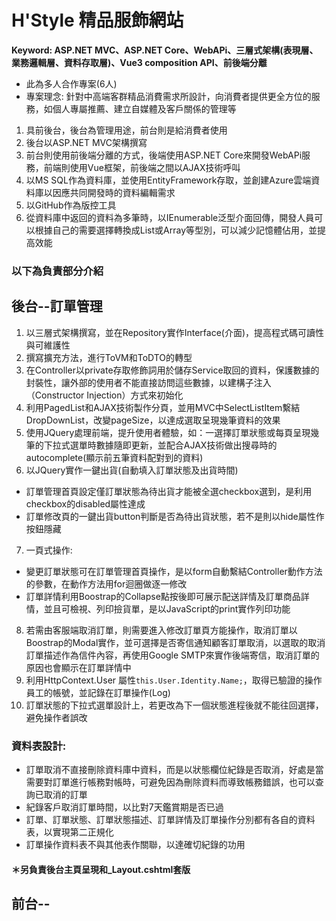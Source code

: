# H'Style 精品服飾網站

**Keyword: ASP.NET MVC、ASP.NET Core、WebAPi、三層式架構(表現層、業務邏輯層、資料存取層)、Vue3 composition API、前後端分離**  
- 此為多人合作專案(6人)
- 專案理念: 針對中高端客群精品消費需求所設計，向消費者提供更全方位的服務，如個人專屬推薦、建立自媒體及客戶關係的管理等
1. 具前後台，後台為管理用途，前台則是給消費者使用
2. 後台以ASP.NET MVC架構撰寫
3. 前台則使用前後端分離的方式，後端使用ASP.NET Core來開發WebAPi服務，前端則使用Vue框架，前後端之間以AJAX技術呼叫
4. 以MS SQL作為資料庫，並使用EntityFramework存取，並創建Azure雲端資料庫以因應共同開發時的資料編輯需求
5. 以GitHub作為版控工具
6. 從資料庫中返回的資料為多筆時，以IEnumerable<T>泛型介面回傳，開發人員可以根據自己的需要選擇轉換成List<T>或Array等型別，可以減少記憶體佔用，並提高效能

### 以下為負責部分介紹
## 後台--訂單管理
1. 以三層式架構撰寫，並在Repository實作Interface(介面)，提高程式碼可讀性與可維護性
2. 撰寫擴充方法，進行ToVM和ToDTO的轉型
3. 在Controller以private存取修飾詞用於儲存Service取回的資料，保護數據的封裝性，讓外部的使用者不能直接訪問這些數據，以建構子注入（Constructor Injection）方式來初始化
4. 利用PagedList和AJAX技術製作分頁，並用MVC中SelectListItem繫結DropDownList，改變pageSize，以達成選取呈現幾筆資料的效果
5. 使用JQuery處理前端，提升使用者體驗，如：一選擇訂單狀態或每頁呈現幾筆的下拉式選單時數據隨即更新，並配合AJAX技術做出搜尋時的autocomplete(顯示前五筆資料配對到的資料)
6. 以JQuery實作一鍵出貨(自動填入訂單狀態及出貨時間)
* 訂單管理首頁設定僅訂單狀態為待出貨才能被全選checkbox選到，是利用checkbox的disabled屬性達成
* 訂單修改頁的一鍵出貨button判斷是否為待出貨狀態，若不是則以hide屬性作按鈕隱藏
7. 一頁式操作: 
* 變更訂單狀態可在訂單管理首頁操作，是以form自動繫結Controller動作方法的參數，在動作方法用for迴圈做逐一修改
* 訂單詳情利用Boostrap的Collapse點按後即可展示配送詳情及訂單商品詳情，並且可檢視、列印撿貨單，是以JavaScript的print實作列印功能
8. 若需由客服端取消訂單，則需要進入修改訂單頁方能操作，取消訂單以Boostrap的Modal實作，並可選擇是否寄信通知顧客訂單取消，以選取的取消訂單描述作為信件內容，再使用Google SMTP來實作後端寄信，取消訂單的原因也會顯示在訂單詳情中
9. 利用HttpContext.User 屬性`this.User.Identity.Name;`，取得已驗證的操作員工的帳號，並記錄在訂單操作(Log)
10. 訂單狀態的下拉式選單設計上，若更改為下一個狀態進程後就不能往回選擇，避免操作者誤改
### 資料表設計:
* 訂單取消不直接刪除資料庫中資料，而是以狀態欄位紀錄是否取消，好處是當需要對訂單進行帳務對帳時，可避免因為刪除資料而導致帳務錯誤，也可以查詢已取消的訂單
* 紀錄客戶取消訂單時間，以比對7天鑑賞期是否已過
* 訂單、訂單狀態、訂單狀態描述、訂單詳情及訂單操作分別都有各自的資料表，以實現第二正規化
* 訂單操作資料表不與其他表作關聯，以達確切紀錄的功用
#### ＊另負責後台主頁呈現和_Layout.cshtml套版
## 前台--
